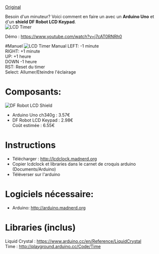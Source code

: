 [Original](https://github.com/pigetArduino/lcdclock/blob/master/readme.md)

Besoin d'un minuteur? Voici comment en faire un avec un **Arduino Uno** et d'un **shield DF Robot LCD Keypad**.   
![LCD Timer](https://github.com/pigetArduino/lcdclock/blob/master/doc/lcdclock.jpg)

Démo : https://www.youtube.com/watch?v=j7cAT0RNRh0

#Manuel
![LCD Timer Manual](https://github.com/pigetArduino/lcdclock/blob/master/doc/lcdtimer_manual.png)
LEFT: -1 minute   
RIGHT: +1 minute   
UP: +1 heure   
DOWN -1 heure   
RST: Reset du timer   
Select: Allumer/Eteindre l'éclairage

# Composants:
![DF Robot LCD Shield](https://github.com/pigetArduino/lcdclock/blob/master/doc/dfrobot_lcdshield.png)
  * Arduino Uno ch340g : 3.57€
  * DF Robot LCD Keypad : 2.98€   
Coût estimée : 6.55€ 

# Instructions
* Télécharger : http://lcdclock.madnerd.org
* Copier lcdclock et libraries dans le carnet de croquis arduino (Documents/Arduino)
* Téléverser sur l'arduino

# Logiciels nécessaire:
  * Arduino: http://arduino.madnerd.org

# Libraries (inclus)
Liquid Crystal : https://www.arduino.cc/en/Reference/LiquidCrystal   
Time : http://playground.arduino.cc/Code/Time
